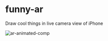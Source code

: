 # funny-ar
Draw cool things in live camera view of iPhone

![ar-animated-comp](https://user-images.githubusercontent.com/7429748/146301844-fb30bcac-8b51-44e8-ad15-829bb3b58e2b.gif)
